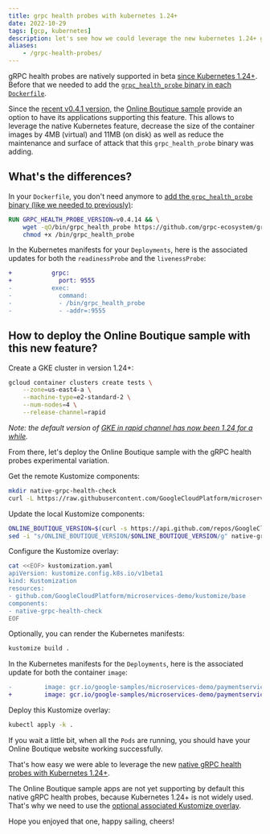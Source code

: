 ```yaml
---
title: grpc health probes with kubernetes 1.24+
date: 2022-10-29
tags: [gcp, kubernetes]
description: let's see how we could leverage the new kubernetes 1.24+ grpc health probes features with the onlineboutique sample apps
aliases:
    - /grpc-health-probes/
---
```

gRPC health probes are natively supported in beta [since Kubernetes 1.24+](https://kubernetes.io/blog/2022/05/13/grpc-probes-now-in-beta/). Before that we needed to add the [`grpc_health_probe` binary in each `Dockerfile`](https://cloud.google.com/blog/topics/developers-practitioners/health-checking-your-grpc-servers-gke).

Since the [recent v0.4.1 version](https://github.com/GoogleCloudPlatform/microservices-demo/releases/tag/v0.4.1), the [Online Boutique sample](https://github.com/GoogleCloudPlatform/microservices-demo) provide an option to have its applications supporting this feature. This allows to leverage the native Kubernetes feature, decrease the size of the container images by 4MB (virtual) and 11MB (on disk) as well as reduce the maintenance and surface of attack that this `grpc_health_probe` binary was adding.

## What's the differences?

In your `Dockerfile`, you don't need anymore to [add the `grpc_health_probe` binary (like we needed to previously)](https://cloud.google.com/blog/topics/developers-practitioners/health-checking-your-grpc-servers-gke):
```dockerfile
RUN GRPC_HEALTH_PROBE_VERSION=v0.4.14 && \
    wget -qO/bin/grpc_health_probe https://github.com/grpc-ecosystem/grpc-health-probe/releases/download/${GRPC_HEALTH_PROBE_VERSION}/grpc_health_probe-linux-amd64 && \
    chmod +x /bin/grpc_health_probe
```

In the Kubernetes manifests for your `Deployments`, here is the associated updates for both the `readinessProbe` and the `livenessProbe`:
```diff
+           grpc:
+             port: 9555
-           exec:
-             command:
-             - /bin/grpc_health_probe
-             - -addr=:9555
```

## How to deploy the Online Boutique sample with this new feature?

Create a GKE cluster in version 1.24+:
```bash
gcloud container clusters create tests \
    --zone=us-east4-a \
    --machine-type=e2-standard-2 \
    --num-nodes=4 \
    --release-channel=rapid
```
_Note: the default version of [GKE in rapid channel has now been 1.24 for a while](https://cloud.google.com/kubernetes-engine/docs/release-notes-rapid)._

From there, let's deploy the Online Boutique sample with the gRPC health probes experimental variation.

Get the remote Kustomize components:
```bash
mkdir native-grpc-health-check
curl -L https://raw.githubusercontent.com/GoogleCloudPlatform/microservices-demo/main/kustomize/components/native-grpc-health-check/kustomization.yaml > native-grpc-health-check/kustomization.yaml
```

Update the local Kustomize components:
```bash
ONLINE_BOUTIQUE_VERSION=$(curl -s https://api.github.com/repos/GoogleCloudPlatform/microservices-demo/releases | jq -r '[.[]] | .[0].tag_name')
sed -i "s/ONLINE_BOUTIQUE_VERSION/$ONLINE_BOUTIQUE_VERSION/g" native-grpc-health-check/kustomization.yaml
```

Configure the Kustomize overlay:
```bash
cat <<EOF> kustomization.yaml
apiVersion: kustomize.config.k8s.io/v1beta1
kind: Kustomization
resources:
- github.com/GoogleCloudPlatform/microservices-demo/kustomize/base
components:
- native-grpc-health-check
EOF
```

Optionally, you can render the Kubernetes manifests:
```bash
kustomize build .
```

In the Kubernetes manifests for the `Deployments`, here is the associated update for both the container `image`:
```diff
-         image: gcr.io/google-samples/microservices-demo/paymentservice:v0.4.1
+         image: gcr.io/google-samples/microservices-demo/paymentservice:v0.4.1-native-grpc-probes
```

Deploy this Kustomize overlay:
```bash
kubectl apply -k .
```

If you wait a little bit, when all the `Pods` are running, you should have your Online Boutique website working successfully.

That's how easy we were able to leverage the new [native gRPC health probes with Kubernetes 1.24+](https://kubernetes.io/blog/2022/05/13/grpc-probes-now-in-beta/).

The Online Boutique sample apps are not yet supporting by default this native gRPC health probes, because Kubernetes 1.24+ is not widely used. That's why we need to use the [optional associated Kustomize overlay](https://github.com/GoogleCloudPlatform/microservices-demo/tree/main/kustomize/components/native-grpc-health-check).

Hope you enjoyed that one, happy sailing, cheers!